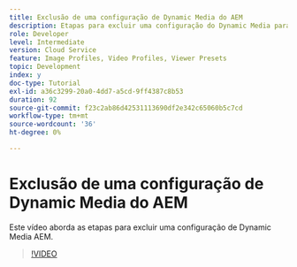 ```yaml
---
title: Exclusão de uma configuração de Dynamic Media do AEM
description: Etapas para excluir uma configuração do Dynamic Media para AEM do AEM Assets.
role: Developer
level: Intermediate
version: Cloud Service
feature: Image Profiles, Video Profiles, Viewer Presets
topic: Development
index: y
doc-type: Tutorial
exl-id: a36c3299-20a0-4dd7-a5cd-9ff4387c8b53
duration: 92
source-git-commit: f23c2ab86d42531113690df2e342c65060b5c7cd
workflow-type: tm+mt
source-wordcount: '36'
ht-degree: 0%

---
```


# Exclusão de uma configuração de Dynamic Media do AEM

Este vídeo aborda as etapas para excluir uma configuração de Dynamic Media AEM.

>[!VIDEO](https://video.tv.adobe.com/v/335363?quality=12&learn=on)
